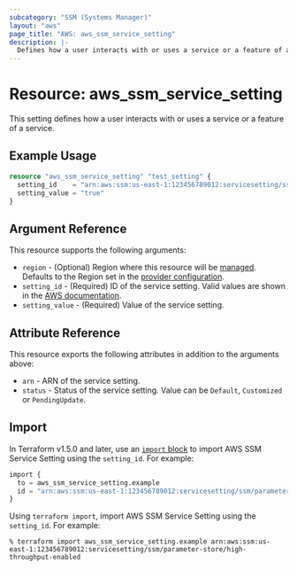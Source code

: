 ```yaml
---
subcategory: "SSM (Systems Manager)"
layout: "aws"
page_title: "AWS: aws_ssm_service_setting"
description: |-
  Defines how a user interacts with or uses a service or a feature of a service.
---
```


# Resource: aws_ssm_service_setting

This setting defines how a user interacts with or uses a service or a feature of a service.

## Example Usage

```terraform
resource "aws_ssm_service_setting" "test_setting" {
  setting_id    = "arn:aws:ssm:us-east-1:123456789012:servicesetting/ssm/parameter-store/high-throughput-enabled"
  setting_value = "true"
}
```

## Argument Reference

This resource supports the following arguments:

* `region` - (Optional) Region where this resource will be [managed](https://docs.aws.amazon.com/general/latest/gr/rande.html#regional-endpoints). Defaults to the Region set in the [provider configuration](https://registry.terraform.io/providers/hashicorp/aws/latest/docs#aws-configuration-reference).
* `setting_id` - (Required) ID of the service setting. Valid values are shown in the [AWS documentation](https://docs.aws.amazon.com/systems-manager/latest/APIReference/API_GetServiceSetting.html#API_GetServiceSetting_RequestSyntax).
* `setting_value` - (Required) Value of the service setting.

## Attribute Reference

This resource exports the following attributes in addition to the arguments above:

* `arn` - ARN of the service setting.
* `status` - Status of the service setting. Value can be `Default`, `Customized` or `PendingUpdate`.

## Import

In Terraform v1.5.0 and later, use an [`import` block](https://developer.hashicorp.com/terraform/language/import) to import AWS SSM Service Setting using the `setting_id`. For example:

```terraform
import {
  to = aws_ssm_service_setting.example
  id = "arn:aws:ssm:us-east-1:123456789012:servicesetting/ssm/parameter-store/high-throughput-enabled"
}
```

Using `terraform import`, import AWS SSM Service Setting using the `setting_id`. For example:

```console
% terraform import aws_ssm_service_setting.example arn:aws:ssm:us-east-1:123456789012:servicesetting/ssm/parameter-store/high-throughput-enabled
```

